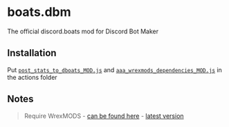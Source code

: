 # boats.dbm
The official discord.boats mod for Discord Bot Maker



## Installation

Put [`post_stats_to_dboats_MOD.js`](https://github.com/DiscordBoats/boats.dbm/blob/master/post_stats_to_dboats_MOD.js) and [`aaa_wrexmods_dependencies_MOD.js`](https://github.com/DiscordBoats/boats.dbm/blob/master/aaa_wrexmods_dependencies_MOD.js) in the actions folder

## Notes

> Require WrexMODS - [can be found here](https://github.com/DiscordBoats/boats.dbm/blob/master/aaa_wrexmods_dependencies_MOD.js) - [latest version](https://github.com/Discord-Bot-Maker-Mods/DBM-Mods/blob/master/actions/aaa_wrexmods_dependencies_MOD.js)
